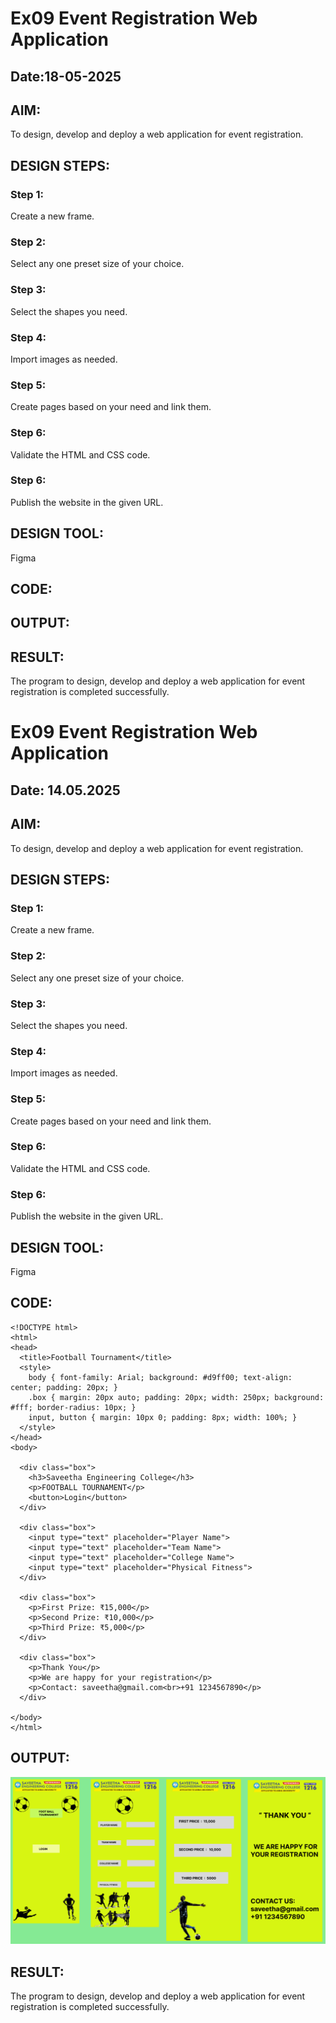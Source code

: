 # Ex09 Event Registration Web Application
## Date:18-05-2025

## AIM:
To design, develop and deploy a web application for event registration.

## DESIGN STEPS:

### Step 1:
Create a new frame.

### Step 2:
Select any one preset size of your choice.

### Step 3:
Select the shapes you need.

### Step 4:
Import images as needed.

### Step 5:
Create pages based on your need and link them.

### Step 6:

Validate the HTML and CSS code.

### Step 6:

Publish the website in the given URL.

## DESIGN TOOL:
Figma

## CODE:

## OUTPUT:


## RESULT:
The program to design, develop and deploy a web application for event registration is completed successfully.
# Ex09 Event Registration Web Application
## Date: 14.05.2025

## AIM:
To design, develop and deploy a web application for event registration.

## DESIGN STEPS:

### Step 1:
Create a new frame.

### Step 2:
Select any one preset size of your choice.

### Step 3:
Select the shapes you need.

### Step 4:
Import images as needed.

### Step 5:
Create pages based on your need and link them.

### Step 6:

Validate the HTML and CSS code.

### Step 6:

Publish the website in the given URL.

## DESIGN TOOL:
Figma

## CODE:
```
<!DOCTYPE html>
<html>
<head>
  <title>Football Tournament</title>
  <style>
    body { font-family: Arial; background: #d9ff00; text-align: center; padding: 20px; }
    .box { margin: 20px auto; padding: 20px; width: 250px; background: #fff; border-radius: 10px; }
    input, button { margin: 10px 0; padding: 8px; width: 100%; }
  </style>
</head>
<body>

  <div class="box">
    <h3>Saveetha Engineering College</h3>
    <p>FOOTBALL TOURNAMENT</p>
    <button>Login</button>
  </div>

  <div class="box">
    <input type="text" placeholder="Player Name">
    <input type="text" placeholder="Team Name">
    <input type="text" placeholder="College Name">
    <input type="text" placeholder="Physical Fitness">
  </div>

  <div class="box">
    <p>First Prize: ₹15,000</p>
    <p>Second Prize: ₹10,000</p>
    <p>Third Prize: ₹5,000</p>
  </div>

  <div class="box">
    <p>Thank You</p>
    <p>We are happy for your registration</p>
    <p>Contact: saveetha@gmail.com<br>+91 1234567890</p>
  </div>

</body>
</html>
```
## OUTPUT:

![Alt text](screenshot1.png.png)


## RESULT:
The program to design, develop and deploy a web application for event registration is completed successfully.
